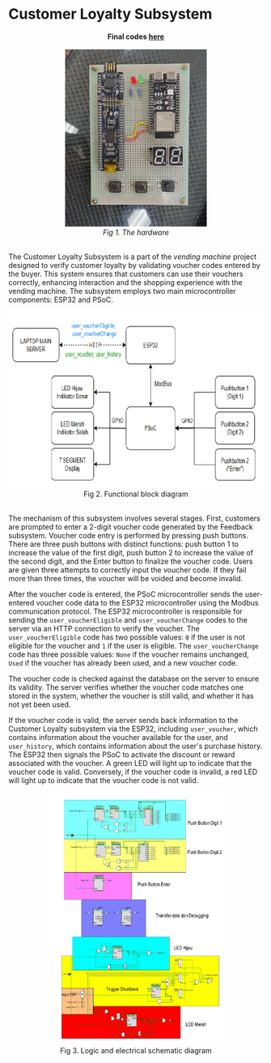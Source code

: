 # Customer Loyalty Subsystem
__<p align="center">Final codes [here](https://github.com/trinadiak/responsi/tree/main/Responsi_3_B)<br><br>__
<img src="https://github.com/trinadiak/responsi/blob/main/Responsi_3_B/hardware.jpg" width="280" height="350"><br> _Fig 1. The hardware_ </p></br>
The Customer Loyalty Subsystem is a part of the _vending machine_ project designed to verify customer loyalty by validating voucher codes entered by the buyer. This system ensures that customers can use their vouchers correctly, enhancing interaction and the shopping experience with the vending machine. The subsystem employs two main microcontroller components: ESP32 and PSoC.<br>
<p align="center"><img src="https://github.com/trinadiak/responsi/blob/main/Responsi_3_B/block%20diagram%20loyalty.png" width="600" height="350"><br>Fig 2. Functional block diagram</p><br>
The mechanism of this subsystem involves several stages. First, customers are prompted to enter a 2-digit voucher code generated by the Feedback subsystem. Voucher code entry is performed by pressing push buttons. There are three push buttons with distinct functions: push button 1 to increase the value of the first digit, push button 2 to increase the value of the second digit, and the Enter button to finalize the voucher code. Users are given three attempts to correctly input the voucher code. If they fail more than three times, the voucher will be voided and become invalid.

After the voucher code is entered, the PSoC microcontroller sends the user-entered voucher code data to the ESP32 microcontroller using the Modbus communication protocol. The ESP32 microcontroller is responsible for sending the `user_voucherEligible` and `user_voucherChange` codes to the server via an HTTP connection to verify the voucher. The `user_voucherEligible` code has two possible values: `0` if the user is not eligible for the voucher and `1` if the user is eligible. The `user_voucherChange` code has three possible values: `None` if the voucher remains unchanged, `Used` if the voucher has already been used, and a new voucher code. 

The voucher code is checked against the database on the server to ensure its validity. The server verifies whether the voucher code matches one stored in the system, whether the voucher is still valid, and whether it has not yet been used. 

If the voucher code is valid, the server sends back information to the Customer Loyalty subsystem via the ESP32, including `user_voucher`, which contains information about the voucher available for the user, and `user_history`, which contains information about the user's purchase history. The ESP32 then signals the PSoC to activate the discount or reward associated with the voucher. A green LED will light up to indicate that the voucher code is valid. Conversely, if the voucher code is invalid, a red LED will light up to indicate that the voucher code is not valid.
<p align="center"><img src="https://github.com/trinadiak/responsi/blob/main/Responsi_3_B/electrical%20schematic.png" width="350" height="500"><br>Fig 3. Logic and electrical schematic diagram</p><br>

